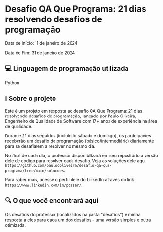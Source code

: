 # Desafio QA Que Programa: 21 dias resolvendo desafios de programação

Data de Início: 11 de janeiro de 2024

Data de Fim: 31 de janeiro de 2024

## 💻 Linguagem de programação utilizada

Python

## ℹ Sobre o projeto

Este é um projeto em resposta ao desafio QA Que Programa: 21 dias resolvendo desafios de programação, lançado por Paulo Oliveira, Engenheiro de Qualidade de Software com 17+ anos de experiência na área de qualidade. 

Durante 21 dias seguidos (incluindo sábado e domingo), os participantes receberão um desafio de programação (básico/intermediário) diariamente para se desafiarem a resolver no mesmo dia. 

No final de cada dia, o professor disponibilizará em seu repositório a versão dele de código para resolver cada desafio. Veja as soluções dele aqui: `https://github.com/paulocoliveira/desafio-qa-que-programa/tree/main/solucoes`.

Para saber mais, acesse o perfil dele do LinkedIn através do link `https://www.linkedin.com/in/pcesar/`.

## 🔍 O que você encontrará aqui

Os desafios do professor (localizados na pasta "desafios") e minha resposta a eles para cada um dos desafios - uma versão simples e outra otimizada.

